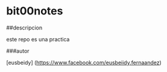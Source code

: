 # bit00notes

##descripcion

este repo es una practica

###autor

[eusbeidy] (https://www.facebook.com/eusbeiidy.fernaandez)
